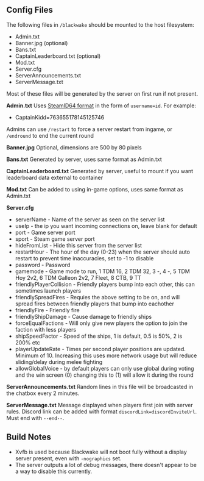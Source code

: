 Config Files
------------

The following files in `/blackwake` should be mounted to the host filesystem:

* Admin.txt
* Banner.jpg (optional)
* Bans.txt
* CaptainLeaderboard.txt (optional)
* Mod.txt
* Server.cfg
* ServerAnnouncements.txt
* ServerMessage.txt

Most of these files will be generated by the server on first run if not present.


**Admin.txt**
Uses [SteamID64 format](https://steamid.io/) in the form of `username=id`. For example:

* CaptainKidd=763655178145125746

Admins can use `/restart` to force a server restart from ingame, or `/endround` to end the current round


**Banner.jpg**
Optional, dimensions are 500 by 80 pixels


**Bans.txt**
Generated by server, uses same format as Admin.txt


**CaptainLeaderboard.txt**
Generated by server, useful to mount if you want leaderboard data external to container


**Mod.txt**
Can be added to using in-game options, uses same format as Admin.txt


**Server.cfg**
* serverName - Name of the server as seen on the server list
* useIp - the ip you want incoming connections on, leave blank for default
* port - Game server port
* sport - Steam game server port
* hideFromList - Hide this server from the server list
* restartHour - The hour of the day (0-23) when the server should auto restart to prevent time inaccuracies, set to -1 to disable
* password - Password
* gamemode - Game mode to run, 1 TDM 16, 2 TDM 32, 3 -, 4 -, 5 TDM Hoy 2v2, 6 TDM Galleon 2v2, 7 Fleet, 8 CTB, 9 TT
* friendlyPlayerCollision - Friendly players bump into each other, this can sometimes launch players
* friendlySpreadFires - Requies the above setting to be on, and will spread fires between friendly players that bump into eachother
* friendlyFire - Friendly fire
* friendlyShipDamage - Cause damage to friendly ships
* forceEqualFactions - Will only give new players the option to join the faction with less players
* shipSpeedFactor - Speed of the ships, 1 is default, 0.5 is 50%, 2 is 200% etc
* playerUpdateRate - Times per second player positions are updated. Minimum of 10. Increasing this uses more network usage but will reduce sliding/delay during melee fighting
* allowGlobalVoice - by default players can only use global during voting and the win screen (0) changing this to (1) will allow it during the round


**ServerAnnouncements.txt**
Random lines in this file will be broadcasted in the chatbox every 2 minutes.


**ServerMessage.txt**
Message displayed when players first join with server rules. Discord link can be added with format `discordLink=discordInviteUrl`. Must end with `--end--`.



Build Notes
-----------
* Xvfb is used because Blackwake will not boot fully without a display server present, even with `-nographics` set.
* The server outputs a lot of debug messages, there doesn't appear to be a way to disable this currently.